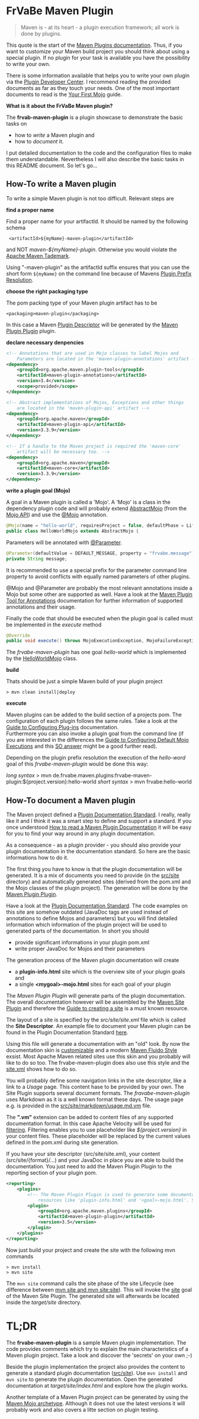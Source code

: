# FrVaBe Maven Plugin

> Maven is - at its heart - a plugin execution framework; all work is done by plugins.

This quote is the start of the [Maven Plugins documentation](https://maven.apache.org/plugins/index.html). Thus, if you want to customize your Maven build project you should think about using a special plugin. If no plugin for your task is available you have the possibility to write your own.

There is some information available that helps you to write your own plugin via the [Plugin Developer Center](https://maven.apache.org/plugin-developers/index.html). I recommend reading the provided documents as far as they touch your needs.
One of the most important documents to read is the [Your First Mojo](https://maven.apache.org/guides/plugin/guide-java-plugin-development.html) guide.

**What is it about the FrVaBe Maven plugin?**

The **frvab-maven-plugin** is a plugin showcase to demonstrate the basic tasks on
* how to _write_ a Maven plugin and
* how to _document_ it.

I put detailed documentation to the code and the configuration files to make them understandable. Nevertheless I will also describe the basic tasks in this README document. So let's go...

## How-To write a Maven plugin

To write a simple Maven plugin is not too difficult. Relevant steps are

**find a proper name**

Find a proper name for your artifactId. It should be named by the following schema

     <artifactId>${myName}-maven-plugin</artifactId>

and NOT _maven-${myName}-plugin_. Otherwise you would violate the [Apache Maven Tademark](https://maven.apache.org/guides/plugin/guide-java-plugin-development.html).

Using "-maven-plugin" as the artifactId suffix ensures that you can use the short form `${myName}` on the command line because of Mavens [Plugin Prefix Resolution](https://maven.apache.org/guides/introduction/introduction-to-plugin-prefix-mapping.html).

**choose the right packaging type**

The pom packing type of your Maven plugin artifact has to be

    <packaging>maven-plugin</packaging>

In this case a Maven [Plugin Descriptor](https://maven.apache.org/ref/3.3.9/maven-plugin-api/plugin.html) will be generated by the [Maven Plugin Plugin](https://maven.apache.org/plugin-tools/maven-plugin-plugin/) plugin.

**declare necessary denpencies**

```xml
<!-- Annotations that are used in Mojo classes to label Mojos and
	Parameters are located in the 'maven-plugin-annotations' artifact -->
<dependency>
	<groupId>org.apache.maven.plugin-tools</groupId>
	<artifactId>maven-plugin-annotations</artifactId>
	<version>3.4</version>
	<scope>provided</scope>
</dependency>

<!-- Abstract implementations of Mojos, Exceptions and other things
	are located in the 'maven-plugin-api' artifact -->
<dependency>
	<groupId>org.apache.maven</groupId>
	<artifactId>maven-plugin-api</artifactId>
	<version>3.3.9</version>
</dependency>

<!-- If a handle to the Maven project is required the 'maven-core'
	artifact will be necessary too. -->
<dependency>
	<groupId>org.apache.maven</groupId>
	<artifactId>maven-core</artifactId>
	<version>3.3.9</version>
</dependency>
```
**write a plugin goal (Mojo)**

A goal in a Maven plugin is called a 'Mojo'. A 'Mojo' is a class in the dependency plugin code and will probably extend [AbstractMojo](https://maven.apache.org/maven-plugin-api/apidocs/org/apache/maven/plugin/AbstractMojo.html) (from the [Mojo API](https://maven.apache.org/developers/mojo-api-specification.html)) and use the [@Mojo](https://maven.apache.org/plugin-tools/maven-plugin-annotations/apidocs/org/apache/maven/plugins/annotations/Mojo.html) annotation.

```java
@Mojo(name = "hello-world", requiresProject = false, defaultPhase = LifecyclePhase.GENERATE_SOURCES)
public class HelloWorldMojo extends AbstractMojo {
```

Parameters will be annotated with [@Parameter](https://maven.apache.org/plugin-tools/maven-plugin-annotations/apidocs/org/apache/maven/plugins/annotations/Parameter.html).

```java
@Parameter(defaultValue = DEFAULT_MESSAGE, property = "frvabe.message")
private String message;
```

It is recommended to use a special prefix for the parameter command line property to avoid conflicts with equally named parameters of other plugins.

@Mojo and @Parameter are probably the most relevant annotations inside a Mojo but some other are supported as well. Have a look at the [Maven Plugin Tool for Annotations](https://maven.apache.org/components/plugin-tools/maven-plugin-tools-annotations/index.html) documentation for further information of supported annotations and their usage.

Finally the code that should be executed when the plugin goal is called must be implemented in the _execute_ method

```java    
@Override
public void execute() throws MojoExecutionException, MojoFailureException {
```

The _frvabe-maven-plugin_ has one goal _hello-world_ which is implemented by the [HelloWorldMojo](/src/main/java/de/frvabe/maven/plugins/frvabe/HelloWorldMojo.java) class.

**build**

Thats should be just a simple Maven build of your plugin project

    > mvn clean install|deploy

**execute**

Maven plugins can be added to the build section of a projects pom. The configuration of each plugin follows the same rules. Take a look at the [Guide to Configuring Plug-ins](https://maven.apache.org/guides/mini/guide-configuring-plugins.html) documentation.  
 Furthermore you can also invoke a plugin goal from the command line (if you are interested in the differences the [Guide to Configuring Default Mojo Executions](https://maven.apache.org/guides/mini/guide-default-execution-ids.html) and this [SO answer](http://stackoverflow.com/questions/34590452/what-is-the-implicit-id-of-a-maven-plugin-execution) might be a good further read).

Depending on the plugin prefix resolution the execution of the _hello-word_ goal of this _frvabe-maven-plugin_ would be done this way:

_long syntax_
    > mvn de.frvabe.maven.plugins:frvabe-maven-plugin:${project.version}:hello-world
_short syntax_
    > mvn frvabe:hello-world

## How-To document a Maven plugin

The Maven project defined a [Plugin Documentation Standard](https://maven.apache.org/guides/development/guide-plugin-documentation.html). I really, really like it and I think it was a smart step to define and support a standard. If you once understood [How to read a Maven Plugin Documentation](http://frvabe.blogspot.de/2013/12/how-to-read-maven-plugin-documentation.html) it will be easy for you to find your way around in any plugin documentation.

As a consequence - as a plugin provider - you should also provide your plugin documentation in the documentation standard. So here are the basic informations how to do it.

The first thing you have to know is that the plugin documentation will be generated. It is a mix of documents you need to provide (in the [src/site](src/site) directory) and automatically generated sites (derived from the pom.xml and the Mojo classes of the plugin project). The generation will be done by the [Maven Plugin Plugin](https://maven.apache.org/plugin-tools/maven-plugin-plugin/).

Have a look at the [Plugin Documentation Standard](https://maven.apache.org/guides/development/guide-plugin-documentation.html). The code examples on this site are somehow outdated (JavaDoc tags are used instead of annotations to define Mojos and parameters) but you will find detailed information which information of the plugin project will be used to generated parts of the documentation. In short you should
* provide significant informations in your plugin pom.xml
* write proper JavaDoc for Mojos and their parameters

The generation process of the Maven plugin documentation will create
* a **plugin-info.html** site which is the overview site of your plugin goals and
* a single **&lt;mygoal&gt;-mojo.html** sites for each goal of your plugin

The _Maven Plugin Plugin_ will generate parts of the plugin documentation. The overall documentation however will be assembled by the [Maven Site Plugin](https://maven.apache.org/plugins/maven-site-plugin/) and therefore the [Guide to creating a site](https://maven.apache.org/guides/mini/guide-site.html) is a must known resource.

The layout of a site is specified by the _src/site/site.xml_ file which is called the **Site Descriptor**. An example file to document your Maven plugin can be found in the Plugin Documentation Standard  [here](https://maven.apache.org/guides/development/guide-plugin-documentation.html#Site_Descriptor).

Using this file will generate a documentation with an "old" look. By now the documentation skin is [customizable](http://maven.apache.org/skins/) and a modern [Maven Fluido Style](http://maven.apache.org/skins/maven-fluido-skin/) exsist. Most Apache Maven related sites use this skin and you probably will like to do so too. The frvabe-maven-plugin does also use this style and the [site.xml](src/site/site.xml) shows how to do so.

You will probably define some navigation links in the site descriptor, like a link to a _Usage_ page. This content hase to be provided by your own. The Site Plugin supports several document formats. The _fravabe-maven-plugin_ uses Markdown as it is a well known format these days. The usage page e.g. is provided in the [src/site/markdown/usage.md.vm](src/site/markdown/usage.md.vm) file.

The **".vm"** extension can be added to content files of any supported documentation format. In this case Apache Velocity will be used for [filtering](http://maven.apache.org/plugins/maven-site-plugin/examples/creating-content.html#Filtering). Filtering enables you to use placeholder like _${project.version}_ in your content files. These placeholder will be replaced by the current values defined in the pom.xml during site generation.

If you have your site descriptor (src/site/site.xml), your content (src/site/{format}/...) and your JavaDoc in place you are able to build the documentation. You just need to add the Maven Plugin Plugin to the reporting section of your plugin pom.

```xml   
<reporting>
    <plugins>
        <!-- The Maven Plugin Plugin is used to generate some documentation
            resources like 'plugin-info.html' and '<goal>-mojo.html'. See: https://maven.apache.org/plugin-tools/maven-plugin-plugin/ -->
        <plugin>
            <groupId>org.apache.maven.plugins</groupId>
            <artifactId>maven-plugin-plugin</artifactId>
            <version>3.5</version>
        </plugin>
    </plugins>
</reporting>
```

Now just build your project and create the site with the following mvn commands
```
> mvn install
> mvn site
```
The `mvn site` command calls the site phase of the site Lifecycle (see difference between [mvn site and mvn site:site](https://maven.apache.org/plugins/maven-site-plugin/faq.html#What_is_the_difference_between_mvn_site_and_mvn_site:site)). This will invoke the [site](https://maven.apache.org/plugins/maven-site-plugin/site-mojo.html) goal of the Maven Site Plugin. The generated site will afterwards be located inside the _target/site_ directory.

# TL;DR

The **frvabe-maven-plugin** is a sample Maven plugin implementation. The code provides comments which try to explain the main characteristics of a Maven plugin project. Take a look and discover the 'secrets' on your own ;-)

Beside the plugin implementation the project also provides the content to generate a standard plugin documentation ([src/site](src/site)). Use `mvn install` and `mvn site` to generate the plugin documentation. Open the generated documentation at _target/site/index.html_ and explore how the plugin works.

Another template of a Maven Plugin project can be generated by using the [Maven Mojo archetype](https://maven.apache.org/guides/plugin/guide-java-plugin-development.html#Mojo_archetype). Although it does not use the latest versions it will probably work and also covers a litte section on plugin testing.
